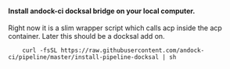 #### Install andock-ci docksal bridge on your local computer.
Right now it is a slim wrapper script which calls acp inside the acp container. Later this should be a docksal add on.
```
    curl -fsSL https://raw.githubusercontent.com/andock-ci/pipeline/master/install-pipeline-docksal | sh
```
